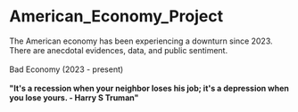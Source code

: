 # American_Economy_Project
The American economy has been experiencing a downturn since 2023. There are anecdotal evidences, data, and public sentiment.<br><br>
Bad Economy (2023 - present)<br><br>
<b>"It's a recession when your neighbor loses his job; it's a depression when you lose yours. -  Harry S Truman"</b><br>
